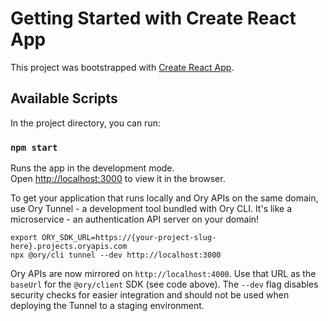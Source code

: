 # Getting Started with Create React App

This project was bootstrapped with [Create React App](https://github.com/facebook/create-react-app).

## Available Scripts

In the project directory, you can run:

### `npm start`

Runs the app in the development mode.\
Open [http://localhost:3000](http://localhost:3000) to view it in the browser.

To get your application that runs locally and Ory APIs on the same domain, use Ory Tunnel - a development tool bundled with Ory CLI.
It's like a microservice - an authentication API server on your domain!

```shell-session
export ORY_SDK_URL=https://{your-project-slug-here}.projects.oryapis.com
npx @ory/cli tunnel --dev http://localhost:3000
```

Ory APIs are now mirrored on `http://localhost:4000`. Use that URL as the `baseUrl` for the `@ory/client` SDK (see code above).
The `--dev` flag disables security checks for easier integration and should not be used when deploying the Tunnel
to a staging environment.
